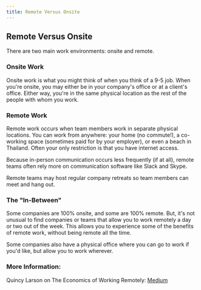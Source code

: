 ```yaml
---
title: Remote Versus Onsite
---
```

## Remote Versus Onsite

There are two main work environments: onsite and remote.

### Onsite Work

Onsite work is what you might think of when you think of a 9-5 job. When you're onsite, you may either be in your company's office or at a client's office. Either way, you're in the same physical location as the rest of the people with whom you work.

### Remote Work

Remote work occurs when team members work in separate physical locations. You can work from anywhere: your home (no commute!), a co-working space (sometimes paid for by your employer), or even a beach in Thailand. Often your only restriction is that you have internet access.

Because in-person communication occurs less frequently (if at all), remote teams often rely more on communication software like Slack and Skype.

Remote teams may host regular company retreats so team members can meet and hang out.

### The "In-Between"

Some companies are 100% onsite, and some are 100% remote. But, it's not unusual to find companies or teams that allow you to work remotely a day or two out of the week. This allows you to experience some of the benefits of remote work, without being remote all the time.

Some companies also have a physical office where you can go to work if you'd like, but allow you to work wherever.

### More Information:

Quincy Larson on The Economics of Working Remotely: [Medium](https://medium.freecodecamp.org/the-economics-of-working-remotely-28d4173e16e2)


